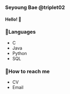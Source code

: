 ### Seyoung Bae @triplet02

#### Hello! 👋  

### 🌱Languages  
* C
* Java  
* Python  
* SQL  
  
### :postbox:How to reach me  
* CV
* Email
<!--
**triplet02/triplet02** is a ✨ _special_ ✨ repository because its `README.md` (this file) appears on your GitHub profile.

Here are some ideas to get you started:

- 🔭 I’m currently working on ...
- 🌱 I’m currently learning ...
- 👯 I’m looking to collaborate on ...
- 🤔 I’m looking for help with ...
- 💬 Ask me about ...
- 📫 How to reach me: ...
- 😄 Pronouns: ...
- ⚡ Fun fact: ...
-->
